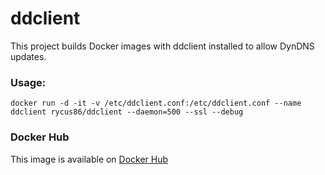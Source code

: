 # ddclient

This project builds Docker images with ddclient installed to allow DynDNS updates.

### Usage:

`docker run -d -it -v /etc/ddclient.conf:/etc/ddclient.conf --name ddclient rycus86/ddclient --daemon=500 --ssl --debug`

### Docker Hub

This image is available on [Docker Hub](https://hub.docker.com/r/rycus86/ddclient/)
